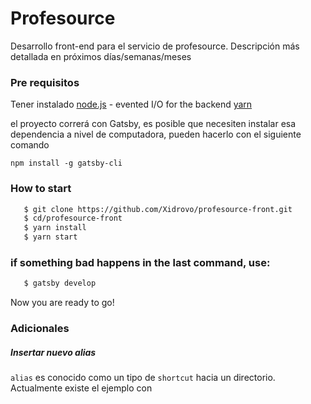 # Profesource

Desarrollo front-end para el servicio de profesource. Descripción más detallada en próximos días/semanas/meses

### Pre requisitos

Tener instalado
[node.js] - evented I/O for the backend
[yarn]

el proyecto correrá con Gatsby, es posible que necesiten instalar esa dependencia a nivel de computadora, pueden hacerlo con el siguiente comando

```
npm install -g gatsby-cli
```

### How to start

```sh
   $ git clone https://github.com/Xidrovo/profesource-front.git
   $ cd/profesource-front
   $ yarn install
   $ yarn start
```

### if something bad happens in the last command, use:

```sh
   $ gatsby develop
```

Now you are ready to go!

### Adicionales

##### Insertar nuevo alias

`alias` es conocido como un tipo de `shortcut` hacia un directorio. Actualmente existe el ejemplo con

[node.js]: http://nodejs.org
[yarn]: https://yarnpkg.com/
